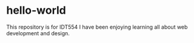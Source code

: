 # hello-world
This repository is for IDT554
I have been enjoying learning all about web development and design. 
